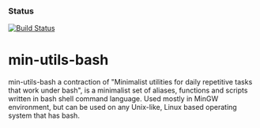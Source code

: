 ### Status
[![Build Status](https://travis-ci.org/wolf3d/min-utils-bash.svg?branch=master)](https://travis-ci.org/wolf3d/min-utils-bash.svg?branch=master)

# min-utils-bash
min-utils-bash a contraction of "Minimalist utilities for daily repetitive tasks that work under bash", is a minimalist set of aliases, functions and scripts written in bash shell command language. Used mostly in MinGW environment, but can be used on any Unix-like, Linux based operating system that has bash.
